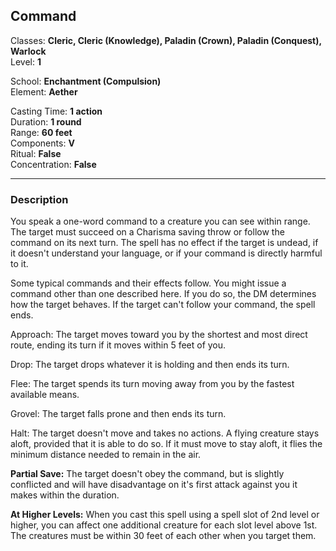 ## Command

Classes: **Cleric, Cleric (Knowledge), Paladin (Crown), Paladin (Conquest), Warlock**  
Level: **1**  

School: **Enchantment (Compulsion)**  
Element: **Aether**  

Casting Time: **1 action**  
Duration: **1 round**  
Range: **60 feet**  
Components: **V**  
Ritual: **False**  
Concentration: **False**  

------

### Description

You speak a one-word command to a creature you can see within range. The target must succeed on a Charisma saving throw or follow the command on its next turn. The spell has no effect if the target is undead, if it doesn't understand your language, or if your command is directly harmful to it.

Some typical commands and their effects follow. You might issue a command other than one described here. If you do so, the DM determines how the target behaves. If the target can't follow your command, the spell ends.

Approach: The target moves toward you by the shortest and most direct route, ending its turn if it moves within 5 feet of you.

Drop: The target drops whatever it is holding and then ends its turn.

Flee: The target spends its turn moving away from you by the fastest available means.

Grovel: The target falls prone and then ends its turn.

Halt: The target doesn't move and takes no actions. A flying creature stays aloft, provided that it is able to do so. If it must move to stay aloft, it flies the minimum distance needed to remain in the air.

**Partial Save:** The target doesn't obey the command, but is slightly conflicted and will have disadvantage on it's first attack against you it makes within the duration.

**At Higher Levels:** When you cast this spell using a spell slot of 2nd level or higher, you can affect one additional creature for each slot level above 1st. The creatures must be within 30 feet of each other when you target them.